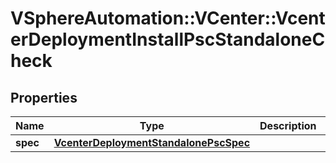 # VSphereAutomation::VCenter::VcenterDeploymentInstallPscStandaloneCheck

## Properties
Name | Type | Description | Notes
------------ | ------------- | ------------- | -------------
**spec** | [**VcenterDeploymentStandalonePscSpec**](VcenterDeploymentStandalonePscSpec.md) |  | [optional] 


